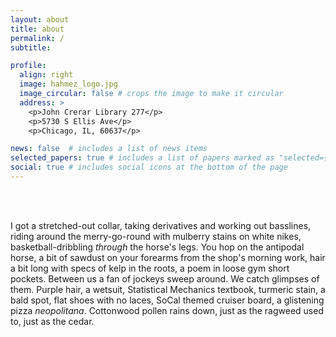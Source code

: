 ```yaml
---
layout: about
title: about
permalink: /
subtitle: 

profile:
  align: right
  image: hahmez_logo.jpg
  image_circular: false # crops the image to make it circular
  address: >
    <p>John Crerar Library 277</p>
    <p>5730 S Ellis Ave</p>
    <p>Chicago, IL, 60637</p>

news: false  # includes a list of news items
selected_papers: true # includes a list of papers marked as "selected={true}"
social: true # includes social icons at the bottom of the page
---
```


<br/><br/>

 I got a stretched-out collar, taking derivatives and working out basslines, riding around the merry-go-round with mulberry stains on white nikes, basketball-dribbling *through* the horse's legs. You hop on the antipodal horse, a bit of sawdust on your forearms from the shop's morning work, hair a bit long with specs of kelp in the roots, a poem in loose gym short pockets. Between us a fan of jockeys sweep around. We catch glimpses of them. Purple hair, a wetsuit, Statistical Mechanics textbook, turmeric stain, a bald spot, flat shoes with no laces, SoCal themed cruiser board, a glistening pizza *neopolitana*. Cottonwood pollen rains down, just as the ragweed used to, just as the cedar.

    